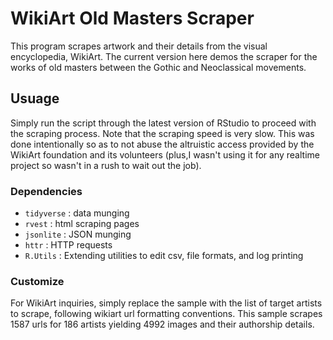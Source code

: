 # WikiArt Old Masters Scraper
This program scrapes artwork and their details from the visual encyclopedia, WikiArt. 
The current version here demos the scraper for the works of old masters between the Gothic and Neoclassical movements.

## Usuage
Simply run the script through the latest version of RStudio to proceed with the scraping process.
Note that the scraping speed is very slow. This was done intentionally so as to not abuse the altruistic access provided by the WikiArt foundation and its volunteers (plus,I wasn't using it for any realtime project so wasn't in a rush to wait out the job).

### Dependencies
- `tidyverse` : data munging
- `rvest`     : html scraping pages
- `jsonlite`  : JSON munging
- `httr`      : HTTP requests
- `R.Utils`   : Extending utilities to edit csv, file formats, and log printing

### Customize
For WikiArt inquiries, simply replace the sample with the list of target artists to scrape, following wikiart url formatting conventions.
This sample scrapes 1587 urls for 186 artists yielding 4992 images and their authorship details.


